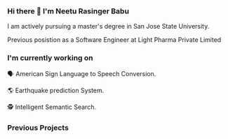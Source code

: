 ### Hi there :wave: I'm Neetu Rasinger Babu

I am actively pursuing a master's degree in San Jose State University.

Previous posistion as a Software Engineer at Light Pharma Private Limited

### I'm currently working on

:speaking_head: American Sign Language to Speech Conversion.

🌎 Earthquake prediction System.

🕵️  Intelligent Semantic Search.

### Previous Projects

